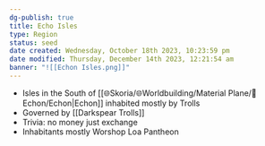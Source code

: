 ```yaml
---
dg-publish: true
title: Echo Isles
type: Region
status: seed
date created: Wednesday, October 18th 2023, 10:23:59 pm
date modified: Thursday, December 14th 2023, 12:21:54 am
banner: "![[Echon Isles.png]]"
---
```

- Isles in the South of [[🌐Skoria/🌐Worldbuilding/Material Plane/🌴Echon/Echon|Echon]] inhabited mostly by Trolls
- Governed by [[Darkspear Trolls]]
- Trivia: no money just exchange
- Inhabitants mostly Worshop Loa Pantheon
